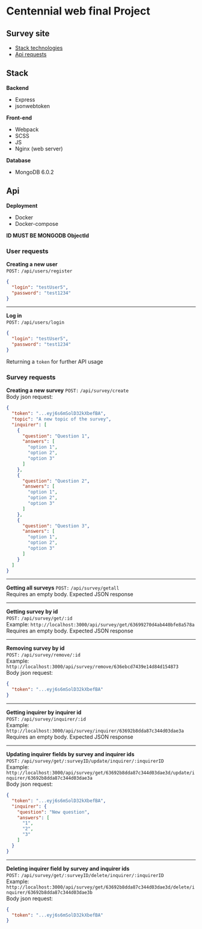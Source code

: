 # Centennial web final Project
## Survey site

- [Stack technologies](#stack)
- [Api requests](#api)

## Stack

**Backend**
- Express
- jsonwebtoken

**Front-end**
- Webpack
- SCSS
- JS
- Nginx (web server)

**Database**
- MongoDB 6.0.2

## Api

**Deployment**
- Docker
- Docker-compose

**ID MUST BE MONGODB ObjectId**

### User requests

**Creating a new user**  
`POST:`  `/api/users/register`

```json
{
  "login": "testUser5",
  "password": "test1234"
}
```

<hr>

**Log in**  
`POST:`  `/api/users/login`

```json
{
  "login": "testUser5",
  "password": "test1234"
}
```

Returning a `token` for further API usage

### Survey requests

**Creating a new survey**
`POST:`  `/api/survey/create`  
Body json request:

```json
{
  "token": "...eyj6s6mSolD32kXbefBA",
  "topic": "A new topic of the survey",
  "inquirer": [
    {
      "question": "Question 1",
      "answers": [
        "option 1",
        "option 2",
        "option 3"
      ]
    },
    {
      "question": "Question 2",
      "answers": [
        "option 1",
        "option 2",
        "option 3"
      ]
    },
    {
      "question": "Question 3",
      "answers": [
        "option 1",
        "option 2",
        "option 3"
      ]
    }
  ]
}
```

<hr>

**Getting all surveys**
`POST:`  `/api/survey/getall`  
Requires an empty body. Expected JSON response
<hr>

**Getting survey by id**  
`POST:`  `/api/survey/get/:id`  
Example: `http://localhost:3000/api/survey/get/63699270d4ab440bfe8a578a`  
Requires an empty body. Expected JSON response
<hr>

**Removing survey by id**  
`POST:` `/api/survey/remove/:id`  
Example: `http://localhost:3000/api/survey/remove/636ebcd7439e14d84d154873`  
Body json request:

```json
{
  "token": "...eyj6s6mSolD32kXbefBA"
}
```

<hr>  

**Getting inquirer by inquirer id**  
`POST:`  `/api/survey/inquirer/:id`  
Example: `http://localhost:3000/api/survey/inquirer/63692b8dda87c344d03dae3a`  
Requires an empty body. Expected JSON response
<hr>

**Updating inquirer fields by survey and inquirer ids**  
`POST:` `/api/survey/get/:surveyID/update/inquirer/:inquirerID`  
Example: `http://localhost:3000/api/survey/get/63692b8dda87c344d03dae3d/update/inquirer/63692b8dda87c344d03dae3a`  
Body json request:

```json
{
  "token": "...eyj6s6mSolD32kXbefBA",
  "inquirer": {
    "question": "New question",
    "answers": [
      "1",
      "2",
      "3"
    ]
  }
}
```

<hr>

**Deleting inquirer field by survey and inquirer ids**  
`POST:` `/api/survey/get/:surveyID/delete/inquirer/:inquirerID`  
Example: `http://localhost:3000/api/survey/get/63692b8dda87c344d03dae3d/delete/inquirer/63692b8dda87c344d03dae3b`  
Body json request:

```json
{
  "token": "...eyj6s6mSolD32kXbefBA"
}
 ```